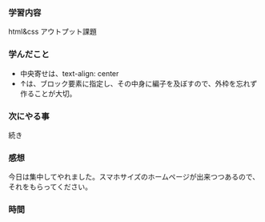  ### 学習内容
 html&css アウトプット課題
 ### 学んだこと
 - 中央寄せは、text-align: center
 - ↑は、ブロック要素に指定し、その中身に編子を及ぼすので、外枠を忘れず作ることが大切。
 ### 次にやる事
 続き
 ### 感想
 今日は集中してやれました。スマホサイズのホームページが出来つつあるので、それをもらってください。
 
 ### 時間
